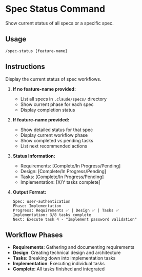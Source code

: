 # Spec Status Command

Show current status of all specs or a specific spec.

## Usage

```
/spec-status [feature-name]
```

## Instructions

Display the current status of spec workflows.

1. **If no feature-name provided:**
    - List all specs in `.claude/specs/` directory
    - Show current phase for each spec
    - Display completion status

2. **If feature-name provided:**
    - Show detailed status for that spec
    - Display current workflow phase
    - Show completed vs pending tasks
    - List next recommended actions

3. **Status Information:**
    - Requirements: [Complete/In Progress/Pending]
    - Design: [Complete/In Progress/Pending]
    - Tasks: [Complete/In Progress/Pending]
    - Implementation: [X/Y tasks complete]

4. **Output Format:**
   ```
   Spec: user-authentication
   Phase: Implementation
   Progress: Requirements ✅ | Design ✅ | Tasks ✅
   Implementation: 3/8 tasks complete
   Next: Execute task 4 - "Implement password validation"
   ```

## Workflow Phases

- **Requirements**: Gathering and documenting requirements
- **Design**: Creating technical design and architecture
- **Tasks**: Breaking down into implementation tasks
- **Implementation**: Executing individual tasks
- **Complete**: All tasks finished and integrated

